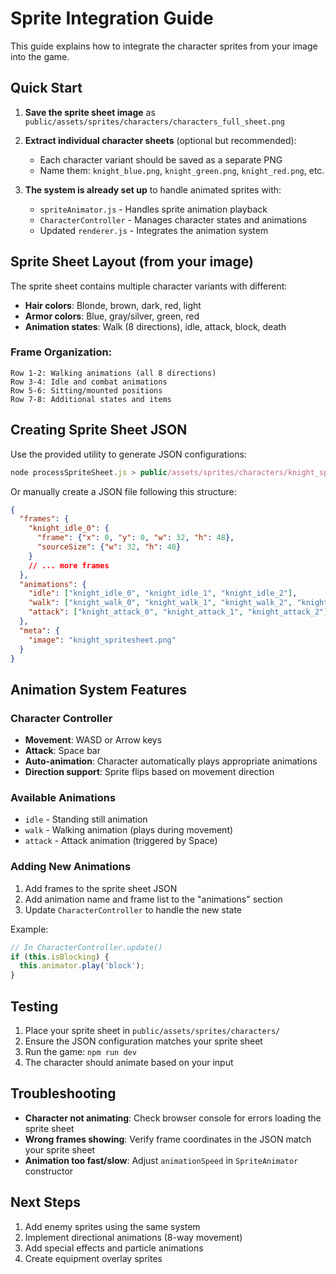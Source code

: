 # Sprite Integration Guide

This guide explains how to integrate the character sprites from your image into the game.

## Quick Start

1. **Save the sprite sheet image** as `public/assets/sprites/characters/characters_full_sheet.png`

2. **Extract individual character sheets** (optional but recommended):
   - Each character variant should be saved as a separate PNG
   - Name them: `knight_blue.png`, `knight_green.png`, `knight_red.png`, etc.

3. **The system is already set up** to handle animated sprites with:
   - `spriteAnimator.js` - Handles sprite animation playback
   - `CharacterController` - Manages character states and animations
   - Updated `renderer.js` - Integrates the animation system

## Sprite Sheet Layout (from your image)

The sprite sheet contains multiple character variants with different:
- **Hair colors**: Blonde, brown, dark, red, light
- **Armor colors**: Blue, gray/silver, green, red
- **Animation states**: Walk (8 directions), idle, attack, block, death

### Frame Organization:
```
Row 1-2: Walking animations (all 8 directions)
Row 3-4: Idle and combat animations  
Row 5-6: Sitting/mounted positions
Row 7-8: Additional states and items
```

## Creating Sprite Sheet JSON

Use the provided utility to generate JSON configurations:

```javascript
node processSpriteSheet.js > public/assets/sprites/characters/knight_spritesheet.json
```

Or manually create a JSON file following this structure:

```json
{
  "frames": {
    "knight_idle_0": {
      "frame": {"x": 0, "y": 0, "w": 32, "h": 48},
      "sourceSize": {"w": 32, "h": 48}
    }
    // ... more frames
  },
  "animations": {
    "idle": ["knight_idle_0", "knight_idle_1", "knight_idle_2"],
    "walk": ["knight_walk_0", "knight_walk_1", "knight_walk_2", "knight_walk_3"],
    "attack": ["knight_attack_0", "knight_attack_1", "knight_attack_2"]
  },
  "meta": {
    "image": "knight_spritesheet.png"
  }
}
```

## Animation System Features

### Character Controller
- **Movement**: WASD or Arrow keys
- **Attack**: Space bar
- **Auto-animation**: Character automatically plays appropriate animations
- **Direction support**: Sprite flips based on movement direction

### Available Animations
- `idle` - Standing still animation
- `walk` - Walking animation (plays during movement)
- `attack` - Attack animation (triggered by Space)

### Adding New Animations

1. Add frames to the sprite sheet JSON
2. Add animation name and frame list to the "animations" section
3. Update `CharacterController` to handle the new state

Example:
```javascript
// In CharacterController.update()
if (this.isBlocking) {
  this.animator.play('block');
}
```

## Testing

1. Place your sprite sheet in `public/assets/sprites/characters/`
2. Ensure the JSON configuration matches your sprite sheet
3. Run the game: `npm run dev`
4. The character should animate based on your input

## Troubleshooting

- **Character not animating**: Check browser console for errors loading the sprite sheet
- **Wrong frames showing**: Verify frame coordinates in the JSON match your sprite sheet
- **Animation too fast/slow**: Adjust `animationSpeed` in `SpriteAnimator` constructor

## Next Steps

1. Add enemy sprites using the same system
2. Implement directional animations (8-way movement)
3. Add special effects and particle animations
4. Create equipment overlay sprites
